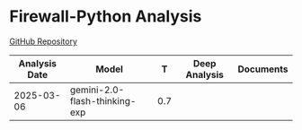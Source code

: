 # Firewall-Python Analysis

[GitHub Repository](https://github.com/aikidosec/firewall-python)

| Analysis Date | Model | T | Deep Analysis | Documents |
|---------------|-------|---|:-------------:|-----------|
| 2025-03-06 | gemini-2.0-flash-thinking-exp | 0.7 |  |  |